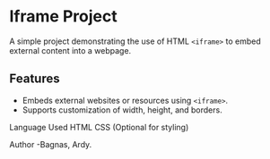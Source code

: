 # Iframe Project

A simple project demonstrating the use of HTML `<iframe>` to embed external content into a webpage.

## Features
- Embeds external websites or resources using `<iframe>`.
- Supports customization of width, height, and borders.

Language Used
HTML
CSS (Optional for styling)

Author
-Bagnas, Ardy.
